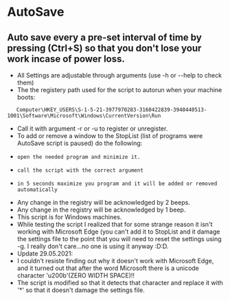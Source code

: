 # AutoSave
## Auto save every a pre-set interval of time by pressing (Ctrl+S) so that you don't lose your work incase of power loss.

* All Settings are adjustable through arguments (use -h or --help to check them)
* The the registery path used for the script to autorun when your machine boots:
```
   Computer\HKEY_USERS\S-1-5-21-3977970283-3160422839-3940440513-1001\Software\Microsoft\Windows\CurrentVersion\Run
```
* Call it with argument -r or -u to register or unregister.
* To add or remove a window to the StopList (list of programs were AutoSave script is paused) do the following:
*     open the needed program and minimize it.
*     call the script with the correct argument
*     in 5 seconds maximize you program and it will be added or removed automatically
*  Any change in the registry will be acknowledged by 2 beeps.
*  Any change in the registry will be acknowledged by 1 beep.
*  This script is for Windows machines.
*  While testing the script I realized that for some strange reason it isn't working with Microsoft Edge (you can't add it to StopList and it damage the settings file to the point that you will need to reset the settings using -g. I really don't care...no one is using it anyway :D:D.
*  Update 29.05.2021:
*    I couldn't resiste finding out why it doesn't work with Microsoft Edge, and it turned out that after the word Microsoft there is a unicode character 'u200b'(ZERO WIDTH SPACE)!!
*    The script is modified so that it detects that character and replace it with '*' so that it doesn't damage the settings file.

